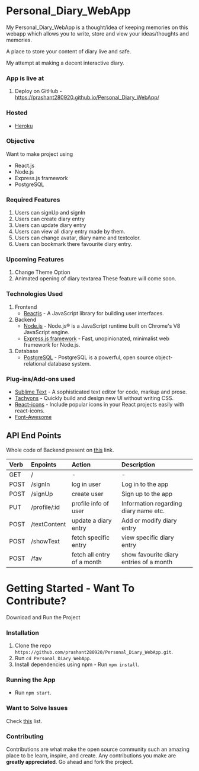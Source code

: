 # Personal_Diary_WebApp

My Personal_Diary_WebApp is a thought/idea of keeping memories on this webapp which allows you to write, store and view your ideas/thoughts and memories.

A place to store your content of diary live and safe.

My attempt at making a decent interactive diary.

### App is live at
1. Deploy on GitHub - https://prashant280920.github.io/Personal_Diary_WebApp/

### Hosted 
* [Heroku](https://www.heroku.com/)

### Objective
Want to make project using 
* React.js
* Node.js
* Express.js framework
* PostgreSQL

### Required Features
1. Users can signUp and signIn
2. Users can create diary entry
3. Users can update diary entry
4. Users can view all diary entry made by them.
5. Users can change avatar, diary name and textcolor.
6. Users can bookmark there favourite diary entry. 

### Upcoming Features
1. Change Theme Option
2. Animated opening of diary textarea
These feature will come soon.

### Technologies Used
1. Frontend
    * [Reactjs](https://reactjs.org/) - A JavaScript library for building user interfaces.
2. Backend
    * [Node.js](https://nodejs.org/en/) - Node.js® is a JavaScript runtime built on Chrome's V8 JavaScript engine.
    * [Express.js framework](https://expressjs.com/) - Fast, unopinionated, minimalist web framework for Node.js.
3. Database
    * [PostgreSQL](https://www.postgresql.org/) - PostgreSQL is a powerful, open source object-relational database system.
    
### Plug-ins/Add-ons used
* [Sublime Text](https://www.sublimetext.com/) - A sophisticated text editor for code, markup and prose.
* [Tachyons](https://www.npmjs.com/package/tachyons) - Quickly build and design new UI without writing CSS.
* [React-icons](https://www.npmjs.com/package/react-icons) - Include popular icons in your React projects easily with react-icons.
* [Font-Awesome](https://fonts.google.com/)

## API End Points
Whole code of Backend present on [this](https://github.com/prashant280920/diaryApp_server) link.

|Verb   |Enpoints                 | Action                         | Description                                |
|:------|:------------------------|:-------------------------------|:-------------------------------------------|
|GET    |/                        | -                              |-                                           |
|POST   |/signIn                  |log in user                     |Log in to the app                           |
|POST   |/signUp                  |create user                     |Sign up to the app                          |
|PUT    |/profile/:id             |profile info of user            |Information regarding diary name etc.       |
|POST   |/textContent             |update a diary entry            |Add or modify diary entry                   |
|POST   |/showText                |fetch specific entry            |view specific diary entry                   |
|POST   |/fav                     |fetch all entry of a month      |show favourite diary entries of a month     |


# Getting Started - Want To Contribute?

Download and Run the Project

### Installation 
1. Clone the repo `https://github.com/prashant280920/Personal_Diary_WebApp.git`.
2. Run `cd Personal_Diary_WebApp`.
3. Install dependencies using npm - Run `npm install`.

### Running the App
* Run `npm start`.

### Want to Solve Issues
Check [this](https://github.com/prashant280920/Personal_Diary_WebApp/issues) list.

### Contributing
Contributions are what make the open source community such an amazing place to be learn, inspire, and create. Any contributions you make are **greatly appreciated**. Go ahead and fork the project.
